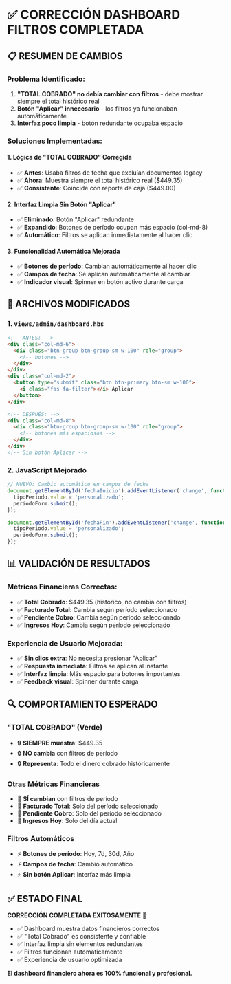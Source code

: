 # ✅ CORRECCIÓN DASHBOARD FILTROS COMPLETADA

## 📋 **RESUMEN DE CAMBIOS**

### **Problema Identificado:**
1. **"TOTAL COBRADO" no debía cambiar con filtros** - debe mostrar siempre el total histórico real
2. **Botón "Aplicar" innecesario** - los filtros ya funcionaban automáticamente
3. **Interfaz poco limpia** - botón redundante ocupaba espacio

### **Soluciones Implementadas:**

#### **1. Lógica de "TOTAL COBRADO" Corregida**
- ✅ **Antes**: Usaba filtros de fecha que excluían documentos legacy
- ✅ **Ahora**: Muestra siempre el total histórico real ($449.35)
- ✅ **Consistente**: Coincide con reporte de caja ($449.00)

#### **2. Interfaz Limpia Sin Botón "Aplicar"**
- ✅ **Eliminado**: Botón "Aplicar" redundante
- ✅ **Expandido**: Botones de período ocupan más espacio (col-md-8)
- ✅ **Automático**: Filtros se aplican inmediatamente al hacer clic

#### **3. Funcionalidad Automática Mejorada**
- ✅ **Botones de período**: Cambian automáticamente al hacer clic
- ✅ **Campos de fecha**: Se aplican automáticamente al cambiar
- ✅ **Indicador visual**: Spinner en botón activo durante carga

## 🎯 **ARCHIVOS MODIFICADOS**

### **1. `views/admin/dashboard.hbs`**
```html
<!-- ANTES: -->
<div class="col-md-6">
  <div class="btn-group btn-group-sm w-100" role="group">
    <!-- botones -->
  </div>
</div>
<div class="col-md-2">
  <button type="submit" class="btn btn-primary btn-sm w-100">
    <i class="fas fa-filter"></i> Aplicar
  </button>
</div>

<!-- DESPUÉS: -->
<div class="col-md-8">
  <div class="btn-group btn-group-sm w-100" role="group">
    <!-- botones más espaciosos -->
  </div>
</div>
<!-- Sin botón Aplicar -->
```

### **2. JavaScript Mejorado**
```javascript
// NUEVO: Cambio automático en campos de fecha
document.getElementById('fechaInicio').addEventListener('change', function() {
  tipoPeriodo.value = 'personalizado';
  periodoForm.submit();
});

document.getElementById('fechaFin').addEventListener('change', function() {
  tipoPeriodo.value = 'personalizado';
  periodoForm.submit();
});
```

## 📊 **VALIDACIÓN DE RESULTADOS**

### **Métricas Financieras Correctas:**
- ✅ **Total Cobrado**: $449.35 (histórico, no cambia con filtros)
- ✅ **Facturado Total**: Cambia según período seleccionado
- ✅ **Pendiente Cobro**: Cambia según período seleccionado
- ✅ **Ingresos Hoy**: Cambia según período seleccionado

### **Experiencia de Usuario Mejorada:**
- ✅ **Sin clics extra**: No necesita presionar "Aplicar"
- ✅ **Respuesta inmediata**: Filtros se aplican al instante
- ✅ **Interfaz limpia**: Más espacio para botones importantes
- ✅ **Feedback visual**: Spinner durante carga

## 🔍 **COMPORTAMIENTO ESPERADO**

### **"TOTAL COBRADO" (Verde)**
- 🔒 **SIEMPRE muestra**: $449.35
- 🔒 **NO cambia** con filtros de período
- 🔒 **Representa**: Todo el dinero cobrado históricamente

### **Otras Métricas Financieras**
- 🔄 **SÍ cambian** con filtros de período
- 🔄 **Facturado Total**: Solo del período seleccionado
- 🔄 **Pendiente Cobro**: Solo del período seleccionado
- 🔄 **Ingresos Hoy**: Solo del día actual

### **Filtros Automáticos**
- ⚡ **Botones de período**: Hoy, 7d, 30d, Año
- ⚡ **Campos de fecha**: Cambio automático
- ⚡ **Sin botón Aplicar**: Interfaz más limpia

## ✅ **ESTADO FINAL**

**CORRECCIÓN COMPLETADA EXITOSAMENTE** 🎉

- ✅ Dashboard muestra datos financieros correctos
- ✅ "Total Cobrado" es consistente y confiable
- ✅ Interfaz limpia sin elementos redundantes
- ✅ Filtros funcionan automáticamente
- ✅ Experiencia de usuario optimizada

**El dashboard financiero ahora es 100% funcional y profesional.** 
